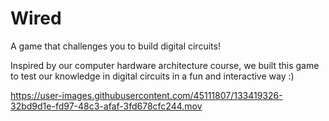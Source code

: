 # Wired

A game that challenges you to build digital circuits!

Inspired by our computer hardware architecture course, we built this game to test our knowledge in digital circuits in a fun and interactive way :)

https://user-images.githubusercontent.com/45111807/133419326-32bd9d1e-fd97-48c3-afaf-3fd678cfc244.mov
